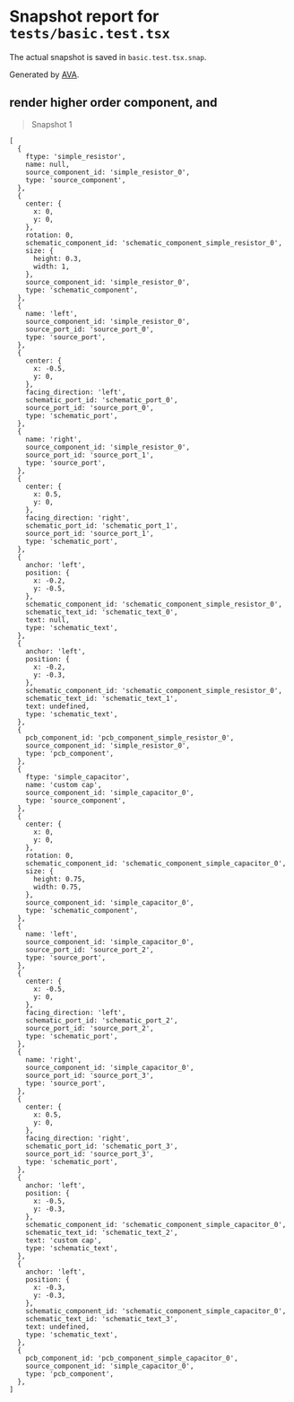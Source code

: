 # Snapshot report for `tests/basic.test.tsx`

The actual snapshot is saved in `basic.test.tsx.snap`.

Generated by [AVA](https://avajs.dev).

## render higher order component, <resistor /> and <custom />

> Snapshot 1

    [
      {
        ftype: 'simple_resistor',
        name: null,
        source_component_id: 'simple_resistor_0',
        type: 'source_component',
      },
      {
        center: {
          x: 0,
          y: 0,
        },
        rotation: 0,
        schematic_component_id: 'schematic_component_simple_resistor_0',
        size: {
          height: 0.3,
          width: 1,
        },
        source_component_id: 'simple_resistor_0',
        type: 'schematic_component',
      },
      {
        name: 'left',
        source_component_id: 'simple_resistor_0',
        source_port_id: 'source_port_0',
        type: 'source_port',
      },
      {
        center: {
          x: -0.5,
          y: 0,
        },
        facing_direction: 'left',
        schematic_port_id: 'schematic_port_0',
        source_port_id: 'source_port_0',
        type: 'schematic_port',
      },
      {
        name: 'right',
        source_component_id: 'simple_resistor_0',
        source_port_id: 'source_port_1',
        type: 'source_port',
      },
      {
        center: {
          x: 0.5,
          y: 0,
        },
        facing_direction: 'right',
        schematic_port_id: 'schematic_port_1',
        source_port_id: 'source_port_1',
        type: 'schematic_port',
      },
      {
        anchor: 'left',
        position: {
          x: -0.2,
          y: -0.5,
        },
        schematic_component_id: 'schematic_component_simple_resistor_0',
        schematic_text_id: 'schematic_text_0',
        text: null,
        type: 'schematic_text',
      },
      {
        anchor: 'left',
        position: {
          x: -0.2,
          y: -0.3,
        },
        schematic_component_id: 'schematic_component_simple_resistor_0',
        schematic_text_id: 'schematic_text_1',
        text: undefined,
        type: 'schematic_text',
      },
      {
        pcb_component_id: 'pcb_component_simple_resistor_0',
        source_component_id: 'simple_resistor_0',
        type: 'pcb_component',
      },
      {
        ftype: 'simple_capacitor',
        name: 'custom cap',
        source_component_id: 'simple_capacitor_0',
        type: 'source_component',
      },
      {
        center: {
          x: 0,
          y: 0,
        },
        rotation: 0,
        schematic_component_id: 'schematic_component_simple_capacitor_0',
        size: {
          height: 0.75,
          width: 0.75,
        },
        source_component_id: 'simple_capacitor_0',
        type: 'schematic_component',
      },
      {
        name: 'left',
        source_component_id: 'simple_capacitor_0',
        source_port_id: 'source_port_2',
        type: 'source_port',
      },
      {
        center: {
          x: -0.5,
          y: 0,
        },
        facing_direction: 'left',
        schematic_port_id: 'schematic_port_2',
        source_port_id: 'source_port_2',
        type: 'schematic_port',
      },
      {
        name: 'right',
        source_component_id: 'simple_capacitor_0',
        source_port_id: 'source_port_3',
        type: 'source_port',
      },
      {
        center: {
          x: 0.5,
          y: 0,
        },
        facing_direction: 'right',
        schematic_port_id: 'schematic_port_3',
        source_port_id: 'source_port_3',
        type: 'schematic_port',
      },
      {
        anchor: 'left',
        position: {
          x: -0.5,
          y: -0.3,
        },
        schematic_component_id: 'schematic_component_simple_capacitor_0',
        schematic_text_id: 'schematic_text_2',
        text: 'custom cap',
        type: 'schematic_text',
      },
      {
        anchor: 'left',
        position: {
          x: -0.3,
          y: -0.3,
        },
        schematic_component_id: 'schematic_component_simple_capacitor_0',
        schematic_text_id: 'schematic_text_3',
        text: undefined,
        type: 'schematic_text',
      },
      {
        pcb_component_id: 'pcb_component_simple_capacitor_0',
        source_component_id: 'simple_capacitor_0',
        type: 'pcb_component',
      },
    ]

